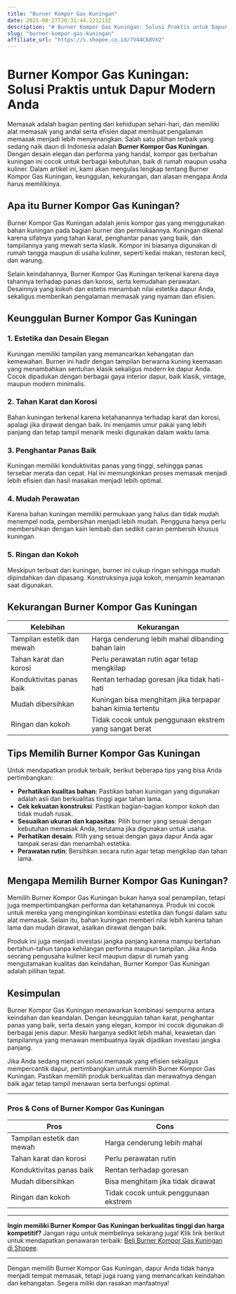 ```yaml
---
title: "Burner Kompor Gas Kuningan"
date: 2025-08-27T20:31:44.221213Z
description: "# Burner Kompor Gas Kuningan: Solusi Praktis untuk Dapur Modern Anda..."
slug: "burner-kompor-gas-kuningan"
affiliate_url: "https://s.shopee.co.id/7V44C68VX2"
---
```

# Burner Kompor Gas Kuningan: Solusi Praktis untuk Dapur Modern Anda

Memasak adalah bagian penting dari kehidupan sehari-hari, dan memiliki alat memasak yang andal serta efisien dapat membuat pengalaman memasak menjadi lebih menyenangkan. Salah satu pilihan terbaik yang sedang naik daun di Indonesia adalah **Burner Kompor Gas Kuningan**. Dengan desain elegan dan performa yang handal, kompor gas berbahan kuningan ini cocok untuk berbagai kebutuhan, baik di rumah maupun usaha kuliner. Dalam artikel ini, kami akan mengulas lengkap tentang Burner Kompor Gas Kuningan, keunggulan, kekurangan, dan alasan mengapa Anda harus memilikinya.

## Apa itu Burner Kompor Gas Kuningan?

Burner Kompor Gas Kuningan adalah jenis kompor gas yang menggunakan bahan kuningan pada bagian burner dan permukaannya. Kuningan dikenal karena sifatnya yang tahan karat, penghantar panas yang baik, dan tampilannya yang mewah serta klasik. Kompor ini biasanya digunakan di rumah tangga maupun di usaha kuliner, seperti kedai makan, restoran kecil, dan warung.

Selain keindahannya, Burner Kompor Gas Kuningan terkenal karena daya tahannya terhadap panas dan korosi, serta kemudahan perawatan. Desainnya yang kokoh dan estetis menambah nilai estetika dapur Anda, sekaligus memberikan pengalaman memasak yang nyaman dan efisien.

## Keunggulan Burner Kompor Gas Kuningan

### 1. Estetika dan Desain Elegan

Kuningan memiliki tampilan yang memancarkan kehangatan dan kemewahan. Burner ini hadir dengan tampilan berwarna kuning keemasan yang menambahkan sentuhan klasik sekaligus modern ke dapur Anda. Cocok dipadukan dengan berbagai gaya interior dapur, baik klasik, vintage, maupun modern minimalis.

### 2. Tahan Karat dan Korosi

Bahan kuningan terkenal karena ketahanannya terhadap karat dan korosi, apalagi jika dirawat dengan baik. Ini menjamin umur pakai yang lebih panjang dan tetap tampil menarik meski digunakan dalam waktu lama.

### 3. Penghantar Panas Baik

Kuningan memiliki konduktivitas panas yang tinggi, sehingga panas tersebar merata dan cepat. Hal ini memungkinkan proses memasak menjadi lebih efisien dan hasil masakan menjadi lebih optimal.

### 4. Mudah Perawatan

Karena bahan kuningan memiliki permukaan yang halus dan tidak mudah menempel noda, pembersihan menjadi lebih mudah. Pengguna hanya perlu membersihkan dengan kain lembab dan sedikit cairan pembersih khusus kuningan.

### 5. Ringan dan Kokoh

Meskipun terbuat dari kuningan, burner ini cukup ringan sehingga mudah dipindahkan dan dipasang. Konstruksinya juga kokoh, menjamin keamanan saat digunakan.

## Kekurangan Burner Kompor Gas Kuningan

| Kelebihan | Kekurangan |
|------------|--------------|
| Tampilan estetik dan mewah | Harga cenderung lebih mahal dibanding bahan lain |
| Tahan karat dan korosi | Perlu perawatan rutin agar tetap mengkilap |
| Konduktivitas panas baik | Rentan terhadap goresan jika tidak hati-hati |
| Mudah dibersihkan | Kuningan bisa menghitam jika terpapar bahan kimia tertentu |
| Ringan dan kokoh | Tidak cocok untuk penggunaan ekstrem yang sangat berat |

## Tips Memilih Burner Kompor Gas Kuningan

Untuk mendapatkan produk terbaik, berikut beberapa tips yang bisa Anda pertimbangkan:

- **Perhatikan kualitas bahan**: Pastikan bahan kuningan yang digunakan adalah asli dan berkualitas tinggi agar tahan lama.
- **Cek kekuatan konstruksi**: Pastikan bagian-bagian kompor kokoh dan tidak mudah rusak.
- **Sesuaikan ukuran dan kapasitas**: Pilih burner yang sesuai dengan kebutuhan memasak Anda, terutama jika digunakan untuk usaha.
- **Perhatikan desain**: Pilih yang sesuai dengan gaya dapur Anda agar tampak serasi dan menambah estetika.
- **Perawatan rutin**: Bersihkan secara rutin agar tetap mengkilap dan tahan lama.

## Mengapa Memilih Burner Kompor Gas Kuningan?

Memilih Burner Kompor Gas Kuningan bukan hanya soal penampilan, tetapi juga mempertimbangkan performa dan ketahanannya. Produk ini cocok untuk mereka yang menginginkan kombinasi estetika dan fungsi dalam satu alat memasak. Selain itu, bahan kuningan memberi nilai lebih karena tahan lama dan mudah dirawat, asalkan dirawat dengan baik.

Produk ini juga menjadi investasi jangka panjang karena mampu bertahan bertahun-tahun tanpa kehilangan performa maupun tampilan. Jika Anda seorang pengusaha kuliner kecil maupun dapur di rumah yang mengutamakan kualitas dan keindahan, Burner Kompor Gas Kuningan adalah pilihan tepat.

## Kesimpulan

Burner Kompor Gas Kuningan menawarkan kombinasi sempurna antara keindahan dan keandalan. Dengan keunggulan tahan karat, penghantar panas yang baik, serta desain yang elegan, kompor ini cocok digunakan di berbagai jenis dapur. Meski harganya sedikit lebih mahal, keawetan dan tampilannya yang menawan membuatnya layak dijadikan investasi jangka panjang.

Jika Anda sedang mencari solusi memasak yang efisien sekaligus mempercantik dapur, pertimbangkan untuk memilih Burner Kompor Gas Kuningan. Pastikan memilih produk berkualitas dan merawatnya dengan baik agar tetap tampil menawan serta berfungsi optimal.

---

### Pros & Cons of Burner Kompor Gas Kuningan

| **Pros** | **Cons** |
| --- | --- |
| Tampilan estetik dan mewah | Harga cenderung lebih mahal |
| Tahan karat dan korosi | Perlu perawatan rutin |
| Konduktivitas panas baik | Rentan terhadap goresan |
| Mudah dibersihkan | Bisa menghitam jika tidak dirawat |
| Ringan dan kokoh | Tidak cocok untuk penggunaan ekstrem |

---

**Ingin memiliki Burner Kompor Gas Kuningan berkualitas tinggi dan harga kompetitif?** Jangan ragu untuk membelinya sekarang juga! Klik link berikut untuk mendapatkan penawaran terbaik: [Beli Burner Kompor Gas Kuningan di Shopee](https://s.shopee.co.id/7V44C68VX2).

---

Dengan memilih Burner Kompor Gas Kuningan, dapur Anda tidak hanya menjadi tempat memasak, tetapi juga ruang yang memancarkan keindahan dan kehangatan. Segera miliki dan rasakan manfaatnya!